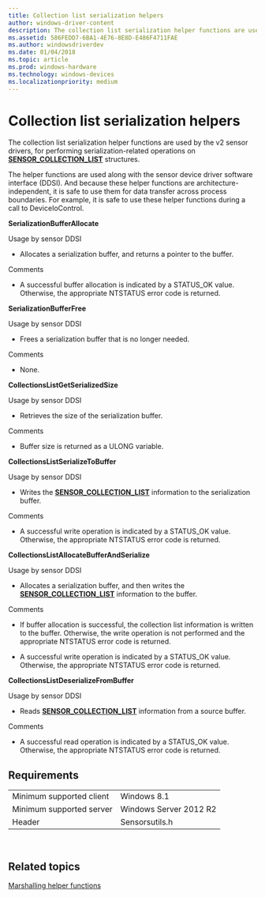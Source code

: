 ```yaml
---
title: Collection list serialization helpers
author: windows-driver-content
description: The collection list serialization helper functions are used by the v2 sensor drivers, for performing serialization-related operations on SENSOR\_COLLECTION\_LIST structures.
ms.assetid: 586FEDD7-6BA1-4E76-8E8D-E486F4711FAE
ms.author: windowsdriverdev
ms.date: 01/04/2018
ms.topic: article
ms.prod: windows-hardware
ms.technology: windows-devices
ms.localizationpriority: medium
---
```


# Collection list serialization helpers


The collection list serialization helper functions are used by the v2 sensor drivers, for performing serialization-related operations on [**SENSOR\_COLLECTION\_LIST**](https://docs.microsoft.com/windows-hardware/drivers/ddi/content/sensorsdef/ns-sensorsdef-sensor_collection_list) structures.

The helper functions are used along with the sensor device driver software interface (DDSI). And because these helper functions are architecture-independent, it is safe to use them for data transfer across process boundaries. For example, it is safe to use these helper functions during a call to DeviceIoControl.

**SerializationBufferAllocate**

Usage by sensor DDSI

-   Allocates a serialization buffer, and returns a pointer to the buffer.

Comments

-   A successful buffer allocation is indicated by a STATUS\_OK value. Otherwise, the appropriate NTSTATUS error code is returned.

**SerializationBufferFree**

Usage by sensor DDSI

-   Frees a serialization buffer that is no longer needed.

Comments

-   None.

**CollectionsListGetSerializedSize**

Usage by sensor DDSI

-   Retrieves the size of the serialization buffer.

Comments

-   Buffer size is returned as a ULONG variable.

**CollectionsListSerializeToBuffer**

Usage by sensor DDSI

-   Writes the [**SENSOR\_COLLECTION\_LIST**](https://docs.microsoft.com/windows-hardware/drivers/ddi/content/sensorsdef/ns-sensorsdef-sensor_collection_list) information to the serialization buffer.

Comments

-   A successful write operation is indicated by a STATUS\_OK value. Otherwise, the appropriate NTSTATUS error code is returned.

**CollectionsListAllocateBufferAndSerialize**

Usage by sensor DDSI

-   Allocates a serialization buffer, and then writes the [**SENSOR\_COLLECTION\_LIST**](https://docs.microsoft.com/windows-hardware/drivers/ddi/content/sensorsdef/ns-sensorsdef-sensor_collection_list) information to the buffer.

Comments

-   If buffer allocation is successful, the collection list information is written to the buffer. Otherwise, the write operation is not performed and the appropriate NTSTATUS error code is returned.

-   A successful write operation is indicated by a STATUS\_OK value. Otherwise, the appropriate NTSTATUS error code is returned.

**CollectionsListDeserializeFromBuffer**

Usage by sensor DDSI

-   Reads [**SENSOR\_COLLECTION\_LIST**](https://docs.microsoft.com/windows-hardware/drivers/ddi/content/sensorsdef/ns-sensorsdef-sensor_collection_list) information from a source buffer.

Comments

-   A successful read operation is indicated by a STATUS\_OK value. Otherwise, the appropriate NTSTATUS error code is returned.

## Requirements

|                          |                        |
|--------------------------|------------------------|
| Minimum supported client | Windows 8.1            |
| Minimum supported server | Windows Server 2012 R2 |
| Header                   | Sensorsutils.h         |

 

## Related topics


[Marshalling helper functions](marshalling-helper-functions.md)

 

 






